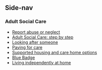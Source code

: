 ## Side-nav

<aside class="side-nav" role="">
  <h3>Adult Social Care</h3>
  <nav role="" aria-labelledby="">
    <ul>
      <li><a href="#">Report abuse or neglect</a></li>
      <li><a href="#">Adult Social Care: step by step</a></li>
      <li><a href="#">Looking after someone</a></li>
      <li class="active"><a href="#">Paying for care</a></li>
      <li><a href="#">Supported housing and care home options</a></li>
      <li><a href="#">Blue Badge</a></li>
      <li><a href="#">Living independently at home</a></li>
    </ul>
  </nav>
</aside>